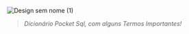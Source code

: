 ![Design sem nome (1)](https://github.com/NayaraWakewski/Dicionario_SQL/assets/79403619/3d4c0b73-be98-41b2-85fd-1e2777e86c4e)

> *Dicionário Pocket Sql, com alguns Termos Importantes!*
